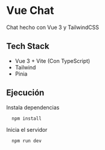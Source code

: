 
# Vue Chat

Chat hecho con Vue 3 y TailwindCSS

## Tech Stack

- Vue 3 + Vite (Con TypeScript)
- Tailwind
- Pinia


## Ejecución

Instala dependencias

```bash
  npm install
```

Inicia el servidor 

```bash
  npm run dev
```

